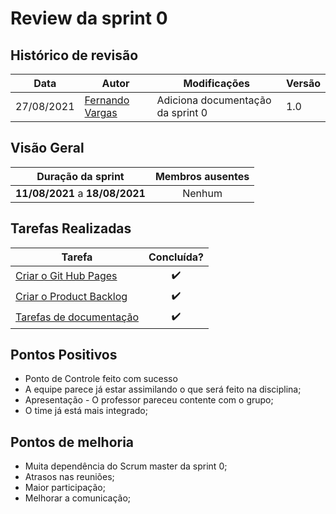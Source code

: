 # Review da sprint 0

## Histórico de revisão

| Data       | Autor                                        | Modificações                      | Versão |
| ---------- | -------------------------------------------- | --------------------------------- | ------ |
| 27/08/2021 | [Fernando Vargas](https://github.com/SFernandoS) | Adiciona documentação da sprint 0 | 1.0    |

## Visão Geral

|        Duração da sprint        |  Membros ausentes |
| :-----------------------------: |  :--------------: |
| **11/08/2021** a **18/08/2021** |      Nenhum      |

## Tarefas Realizadas

| Tarefa | Concluída? |
| ------ | :--------: |
| [Criar o Git Hub Pages](https://github.com/sfernandos/agenda-g3/issues/3) | :heavy_check_mark: |
| [Criar o Product Backlog](https://github.com/sfernandos/agenda-g3/issues/2)| :heavy_check_mark: |
| [Tarefas de documentação](https://github.com/sfernandos/agenda-g3/issues/1)| :heavy_check_mark: |


## Pontos Positivos
- Ponto de Controle feito com sucesso
- A equipe parece já estar assimilando o que será feito na disciplina;
- Apresentação - O professor pareceu contente com o grupo;
- O time já está mais integrado;


## Pontos de melhoria
- Muita dependência do Scrum master da sprint 0;
- Atrasos nas reuniões;
- Maior participação;
- Melhorar a comunicação;
